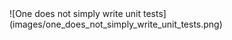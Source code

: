 <div class="center" markdown="1">
  ![One does not simply write unit tests](images/one_does_not_simply_write_unit_tests.png)
</div>
